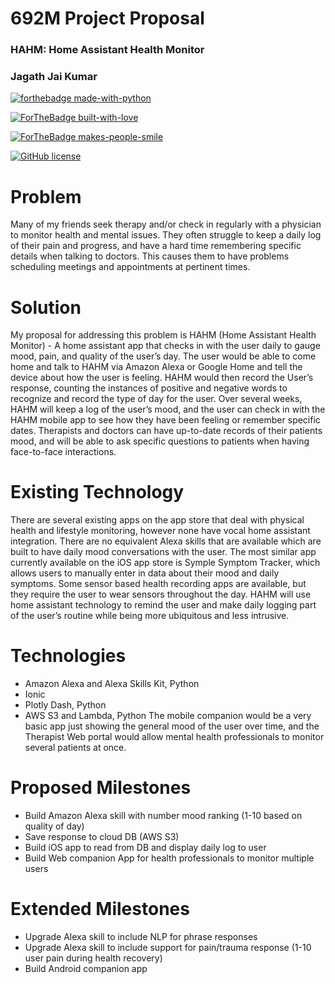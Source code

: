 # 692M Project Proposal
### HAHM: Home Assistant Health Monitor
### Jagath Jai Kumar

[![forthebadge made-with-python](http://ForTheBadge.com/images/badges/made-with-python.svg)](https://www.python.org/)

[![ForTheBadge built-with-love](http://ForTheBadge.com/images/badges/built-with-love.svg)](https://GitHub.com/Naereen/)

[![ForTheBadge makes-people-smile](http://ForTheBadge.com/images/badges/makes-people-smile.svg)](http://ForTheBadge.com)

[![GitHub license](https://img.shields.io/github/license/Naereen/StrapDown.js.svg)](https://github.com/Naereen/StrapDown.js/blob/master/LICENSE)




# Problem

Many of my friends seek therapy and/or check in regularly with a physician to monitor health and mental issues. They often struggle to keep a daily log of their pain and progress, and have a hard time remembering specific details when talking to doctors. This causes them to have problems scheduling meetings and appointments at pertinent times.


# Solution

My proposal for addressing this problem is HAHM (Home Assistant Health Monitor) - A home assistant app that checks in with the user daily to gauge mood, pain, and quality of the user’s day. The user would be able to come home and talk to HAHM via Amazon Alexa or Google Home and tell the device about how the user is feeling.
HAHM would then record the User’s response, counting the instances of positive and negative words to recognize and record the type of day for the user. Over several weeks, HAHM will keep a log of the user’s mood, and the user can check in with the HAHM mobile app to see how they have been feeling or remember specific dates. Therapists and doctors can have up-to-date records of their patients mood, and will be able to ask specific questions to patients when having face-to-face interactions.


# Existing Technology

There are several existing apps on the app store that deal with physical health and lifestyle monitoring, however none have vocal home assistant integration. There are no equivalent Alexa skills that are available which are built to have daily mood conversations with the user. The most similar app currently available on the iOS app store is Symple Symptom Tracker, which allows users to manually enter in data about their mood and daily symptoms. Some sensor based health recording apps are available, but they require the user to wear sensors throughout the day. HAHM will use home assistant technology to remind the user and make daily logging part of the user’s routine while being more ubiquitous and less intrusive.


# Technologies

- Amazon Alexa and Alexa Skills Kit, Python
- Ionic
- Plotly Dash, Python
- AWS S3 and Lambda, Python
The mobile companion would be a very basic app just showing the general mood of the user over time, and the Therapist Web portal would allow mental health professionals to monitor several patients at once.

# Proposed Milestones
- Build Amazon Alexa skill with number mood ranking (1-10 based on quality of day)
- Save response to cloud DB (AWS S3)
- Build iOS app to read from DB and display daily log to user
- Build Web companion App for health professionals to monitor multiple users

# Extended Milestones
- Upgrade Alexa skill to include NLP for phrase responses
- Upgrade Alexa skill to include support for pain/trauma response (1-10 user pain during health recovery)
- Build Android companion app
